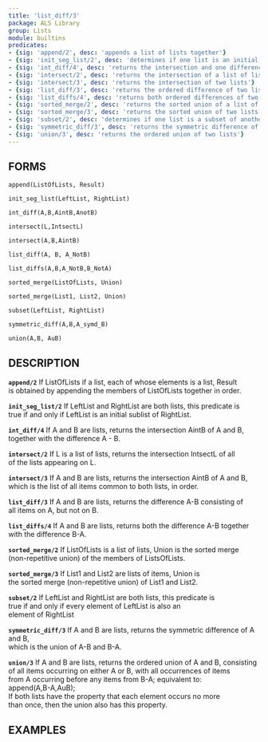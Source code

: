 ```yaml
---
title: 'list_diff/3'
package: ALS Library
group: Lists
module: builtins
predicates:
- {sig: 'append/2', desc: 'appends a list of lists together'}
- {sig: 'init_seg_list/2', desc: 'determines if one list is an initial segment of another'}
- {sig: 'int_diff/4', desc: 'returns the intersection and one difference of two lists'}
- {sig: 'intersect/2', desc: 'returns the intersection of a list of lists'}
- {sig: 'intersect/3', desc: 'returns the intersection of two lists'}
- {sig: 'list_diff/3', desc: 'returns the ordered difference of two lists'}
- {sig: 'list_diffs/4', desc: 'returns both ordered differences of two lists'}
- {sig: 'sorted_merge/2', desc: 'returns the sorted union of a list of lists'}
- {sig: 'sorted_merge/3', desc: 'returns the sorted union of two lists'}
- {sig: 'subset/2', desc: 'determines if one list is a subset of another'}
- {sig: 'symmetric_diff/3', desc: 'returns the symmetric difference of two lists'}
- {sig: 'union/3', desc: 'returns the ordered union of two lists'}
---
```

## FORMS

`append(ListOfLists, Result)`

`init_seg_list(LeftList, RightList)`

`int_diff(A,B,AintB,AnotB)`

`intersect(L,IntsectL)`

`intersect(A,B,AintB)`

`list_diff(A, B, A_NotB)`

`list_diffs(A,B,A_NotB,B_NotA)`

`sorted_merge(ListOfLists, Union)`

`sorted_merge(List1, List2, Union)`

`subset(LeftList, RightList)`

`symmetric_diff(A,B,A_symd_B)`

`union(A,B, AuB)`

## DESCRIPTION

**`append/2`** If ListOfLists if a list, each of whose elements is a list, Result  
    is obtained by appending the members of ListOfLists together in order.  

**`init_seg_list/2`** If LeftList and RightList are both lists, this predicate is  
    true if and only if LeftList is an initial sublist of  RightList.  

**`int_diff/4`** If A and B are lists, returns the intersection AintB of A and B,  
    together with the difference A - B.  

**`intersect/2`** If L is a list of lists, returns the intersection IntsectL of all  
    of the lists appearing on L.  

**`intersect/3`** If A and B are lists, returns the intersection AintB of A and B,  
    which is the list of all items common to both lists, in order.  

**`list_diff/3`** If A and B are lists, returns the difference A-B consisting of  
    all items on A, but not on B.  

**`list_diffs/4`** If A and B are lists, returns both the difference A-B together  
    with the difference B-A.  

**`sorted_merge/2`** If ListOfLists is a list of lists, Union is the sorted merge  
    (non-repetitive union) of the members of ListsOfLists.  

**`sorted_merge/3`** If List1 and List2 are lists of items, Union is  
    the sorted merge (non-repetitive union) of List1 and List2.  

**`subset/2`** If LeftList and RightList are both lists, this predicate is  
    true if and only if every element of LeftList is also an  
    element of RightList  

**`symmetric_diff/3`** If A and B are lists, returns the symmetric difference of A and B,  
    which is the union of A-B and B-A.  

**`union/3`** If A and B are lists, returns the ordered union of A and B, consisting  
    of all items occurring on either A or B, with all occurrences of items  
    from A occurring before any items from B-A; equivalent to:  
    append(A,B-A,AuB);  
    If both lists have the property that each element occurs no more  
    than once, then the union also has this property.  

## EXAMPLES

